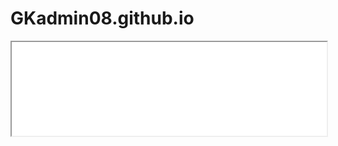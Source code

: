 # GKadmin08.github.io

  
<!DOCTYPE html>
<html>
<head>
</head>
<body>
<iframe src="gkadmin08.github.io/testetkikett.pdf" width="100% height=100%">
</iframe>
</body>
</html>
